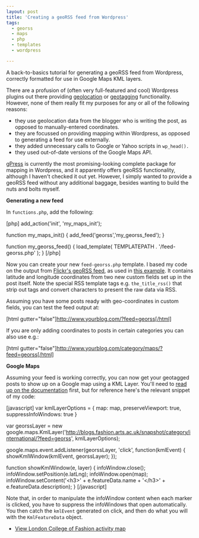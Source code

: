 ```yaml
---
layout: post
title: 'Creating a geoRSS feed from Wordpress'
tags:
  - georss
  - maps
  - php
  - templates
  - wordpress

---
```


A back-to-basics tutorial for generating a geoRSS feed from Wordpress, correctly formatted for use in Google Maps KML layers.

There are a profusion of (often very full-featured and cool) Wordpress plugins out there providing <a href="http://wordpress.org/extend/plugins/search.php?q=geolocation&amp;sort=">geolocation</a> or <a href="http://wordpress.org/extend/plugins/search.php?q=geotagging&amp;sort=">geotagging</a> functionality. However, none of them really fit my purposes for any or all of the following reasons:
<ul>
	<li>they use geolocation data from the blogger who is writing the post, as opposed to manually-entered coordinates.</li>
	<li>they are focussed on providing mapping within Wordpress, as opposed to generating a feed for use externally.</li>
	<li>they added unnecessary calls to Google or Yahoo scripts in <code>wp_head().</code></li>
	<li>they used out-of-date versions of the Google Maps API.</li>
</ul>
<a href="http://gpress.my/">gPress</a> is currently the most promising-looking complete package for mapping in Wordpress, and it apparently offers geoRSS functionality, although I haven't checked it out yet. However, I simply wanted to provide a geoRSS feed without any additional baggage, besides wanting to build the nuts and bolts myself.

<strong>Generating a new feed</strong>

In <code>functions.php</code>, add the following:

[php]
add_action('init', 'my_maps_init');

function my_maps_init() {
    add_feed('georss','my_georss_feed');
}

function my_georss_feed() {
    load_template( TEMPLATEPATH . '/feed-georss.php' );
}
[/php]

Now you can create your new <code>feed-georss.php</code> template. I based my code on the output from <a href="http://api.flickr.com/services/feeds/geo/?g=322338@N20&amp;lang=en-us&amp;format=feed-georss">Flickr's geoRSS feed</a>, as used in <a href="http://code.google.com/apis/maps/documentation/javascript/examples/layer-georss.html">this example</a>. It contains latitude and longitude coordinates from two new custom fields set up in the post itself. Note the special RSS template tags e.g. <code>the_title_rss()</code> that strip out tags and convert characters to present the raw data via RSS.

<script src="https://gist.github.com/852944.js?file=feed-georss.php"></script>

Assuming you have some posts ready with geo-coordinates in custom fields, you can test the feed output at:

[html gutter="false"]http://www.yourblog.com/?feed=georss[/html]

If you are only adding coordinates to posts in certain categories you can also use e.g.:

[html gutter="false"]http://www.yourblog.com/category/maps/?feed=georss[/html]

<strong>Google Maps</strong>

Assuming your feed is working correctly, you can now get your geotagged posts to show up on a Google map using a KML Layer. You'll need to <a href="http://code.google.com/apis/maps/documentation/javascript/overlays.html#KMLLayers">read up on the documentation</a> first, but for reference here's the relevant snippet of my code:

[javascript]
var kmlLayerOptions = {
	map: map,
	preserveViewport: true,
	suppressInfoWindows: true
}

var georssLayer = new google.maps.KmlLayer('http://blogs.fashion.arts.ac.uk/snapshot/category/international/?feed=georss', kmlLayerOptions);

google.maps.event.addListener(georssLayer, 'click', function(kmlEvent) {
	showKmlWindow(kmlEvent, georssLayer);
});

function showKmlWindow(e, layer) {
	infoWindow.close();
	infoWindow.setPosition(e.latLng);
	infoWindow.open(map);
	infoWindow.setContent('&lt;h3&gt;' + e.featureData.name + '&lt;/h3&gt;' + e.featureData.description);
}
[/javascript]

Note that, in order to manipulate the infoWindow content when each marker is clicked, you have to suppress the infoWindows that open automatically. You then catch the <code>kmlEvent</code> generated on click, and then do what you will with the <code>KmlFeatureData</code> object.
<ul>
	<li><a href="http://www.fashion.arts.ac.uk/lcf-in-the-world.php">View London College of Fashion activity map</a></li>
</ul>
